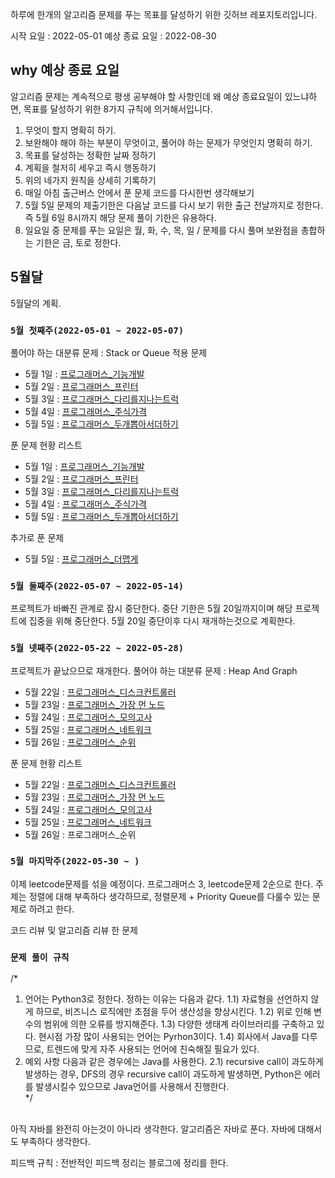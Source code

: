 하루에 한개의 알고리즘 문제를 푸는 목표를 달성하기 위한 깃허브 레포지토리입니다.

시작 요일      : 2022-05-01
예상 종료 요일 : 2022-08-30

## why 예상 종료 요일
알고리즘 문제는 계속적으로 평생 공부해야 할 사항인데 왜 예상 종료요일이 있느냐하면, 목표를 달성하기 위한 8가지 규칙에 의거해서입니다.
1. 무엇이 할지 명확히 하기.
2. 보완해야 해야 하는 부분이 무엇이고, 풀어야 하는 문제가 무엇인지 명확히 하기.
3. 목표를 달성하는 정확한 날짜 정하기
4. 계획을 철저히 세우고 즉시 행동하기
5. 위의 네가지 원칙을 상세히 기록하기
6. 매일 아침 출근버스 안에서 푼 문제 코드를 다시한번 생각해보기
7. 5월 5일 문제의 제출기한은 다음날 코드를 다시 보기 위한 출근 전날까지로 정한다. 즉 5월 6일 8시까지 해당 문제 풀이 기한은 유용하다.
8. 일요일 중 문제를 푸는 요일은 월, 화, 수, 목, 일 / 문제를 다시 풀며 보완점을 총합하는 기한은 금, 토로 정한다.

## 5월달

5월달의 계획.

### `5월 첫째주(2022-05-01 ~ 2022-05-07)`

풀어야 하는 대분류 문제 : Stack or Queue 적용 문제
- 5월 1일 : [프로그래머스_기능개발](https://programmers.co.kr/learn/courses/30/lessons/42586)
- 5월 2일 : [프로그래머스_프린터](https://programmers.co.kr/learn/courses/30/lessons/42587)
- 5월 3일 : [프로그래머스_다리를지나는트럭](https://programmers.co.kr/learn/courses/30/lessons/42583)
- 5월 4일 : [프로그래머스_주식가격](https://programmers.co.kr/learn/courses/30/lessons/42584)
- 5월 5일 : [프로그래머스_두개뽑아서더하기](https://programmers.co.kr/learn/courses/30/lessons/68644)

푼 문제 현황 리스트
- 5월 1일 : [프로그래머스_기능개발](https://github.com/diqksrk/AlgorithmPrac/blob/master/programmers/progammers_%EA%B8%B0%EB%8A%A5%EA%B0%9C%EB%B0%9C.py)
- 5월 2일 : [프로그래머스_프린터](https://github.com/diqksrk/AlgorithmPrac/blob/master/programmers/programmers_printer.py)
- 5월 3일 : [프로그래머스_다리를지나는트럭](https://github.com/diqksrk/AlgorithmPrac/blob/master/programmers/programmers_truck.py)
- 5월 4일 : [프로그래머스_주식가격](https://github.com/diqksrk/AlgorithmPrac/blob/master/programmers/programmers_stockPrice.py) 
- 5월 5일 : [프로그래머스_두개뽑아서더하기](https://github.com/diqksrk/AlgorithmPrac/blob/master/programmers/progammers_addedNumber.py) 

추가로 푼 문제
- 5월 5일 : [프로그래머스_더맵게](https://github.com/diqksrk/AlgorithmPrac/blob/master/programmers/programmers_scouvile.py) 

### `5월 둘째주(2022-05-07 ~ 2022-05-14)`
프로젝트가 바빠진 관계로 잠시 중단한다. 중단 기한은 5월 20일까지이며 해당 프로젝트에 집중을 위해 중단한다.
5월 20일 중단이후 다시 재개하는것으로 계획한다.

### `5월 넷째주(2022-05-22 ~ 2022-05-28)`
프로젝트가 끝났으므로 재개한다.
풀어야 하는 대분류 문제 : Heap And Graph
- 5월 22일 : [프로그래머스_디스크컨트롤러](https://programmers.co.kr/learn/courses/30/lessons/42627)
- 5월 23일 : [프로그래머스_가장 먼 노드](https://programmers.co.kr/learn/courses/30/lessons/49189)
- 5월 24일 : [프로그래머스_모의고사](https://programmers.co.kr/learn/courses/30/lessons/42840)
- 5월 25일 : [프로그래머스_네트워크](https://programmers.co.kr/learn/courses/30/lessons/43162)
- 5월 26일 : [프로그래머스_순위](https://programmers.co.kr/learn/courses/30/lessons/49191)

푼 문제 현황 리스트
- 5월 22일 : [프로그래머스_디스크컨트롤러](https://github.com/diqksrk/AlgorithmPrac/blob/master/programmers/programmers_disk_controller.py)
- 5월 23일 : [프로그래머스_가장 먼 노드](https://github.com/diqksrk/AlgorithmPrac/blob/master/programmers/Node.java)
- 5월 24일 : [프로그래머스_모의고사](https://github.com/diqksrk/AlgorithmPrac/blob/master/programmers/exam.java)
- 5월 25일 : [프로그래머스_네트워크](https://github.com/diqksrk/AlgorithmPrac/blob/master/programmers/network.java)
- 5월 26일 : 프로그래머스_순위

### `5월 마지막주(2022-05-30 ~ )`
이제 leetcode문제를 섞을 예정이다. 프로그래머스 3, leetcode문제 2순으로 한다.
주제는 정렬에 대해 부족하다 생각하므로, 정렬문제 + Priority Queue를 다룰수 있는 문제로 하려고 한다.

코드 리뷰 및 알고리즘 리뷰 한 문제

### `문제 풀이 규칙`
/*
1. 언어는 Python3로 정한다. 정하는 이유는 다음과 같다.
 1.1) 자료형을 선언하지 않게 하므로, 비즈니스 로직에만 초점을 두어 생산성을 향상시킨다.
 1.2) 위로 인해 변수의 범위에 의한 오류를 방지해준다.
 1.3) 다양한 생태계 라이브러리를 구축하고 있다. 현시점 가장 많이 사용되는 언어는 Pyrhon3이다.
 1.4) 회사에서 Java를 다루므로, 트렌드에 맞게 자주 사용되는 언어에 친숙해질 필요가 있다.
2. 예외 사항
 다음과 같은 경우에는 Java를 사용한다.
 2.1) recursive call이 과도하게 발생하는 경우, DFS의 경우 recursive call이 과도하게 발생하면, Python은 에러를 발생시킬수 있으므로 Java언어를 사용해서 진행한다.<br/>
 */
 <br/>
 아직 자바를 완전히 아는것이 아니라 생각한다. 알고리즘은 자바로 푼다. 자바에 대해서도 부족하다 생각한다.
 
 피드백 규칙 : 전반적인 피드백 정리는 블로그에 정리를 한다.

